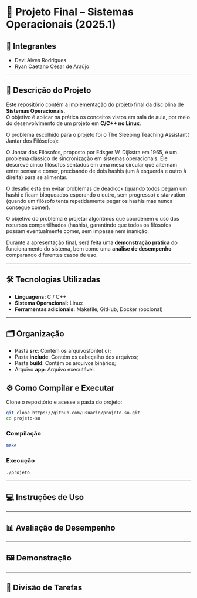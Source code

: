 # 📌 Projeto Final – Sistemas Operacionais (2025.1)

## 👥 Integrantes
- Davi Alves Rodrigues
- Ryan Caetano Cesar de Araújo

---

## 📖 Descrição do Projeto
Este repositório contém a implementação do projeto final da disciplina de **Sistemas Operacionais**.  
O objetivo é aplicar na prática os conceitos vistos em sala de aula, por meio do desenvolvimento de um projeto em **C/C++ no Linux**.  

O problema escolhido para o projeto foi o The Sleeping Teaching Assistant( Jantar dos Filósofos):

O Jantar dos Filósofos, proposto por Edsger W. Dijkstra em 1965, é um problema clássico de sincronização em sistemas operacionais. Ele descreve cinco filósofos sentados em uma mesa circular que alternam entre pensar e comer, precisando de dois hashis (um à esquerda e outro à direita) para se alimentar.

O desafio está em evitar problemas de deadlock (quando todos pegam um hashi e ficam bloqueados esperando o outro, sem progresso) e starvation (quando um filósofo tenta repetidamente pegar os hashis mas nunca consegue comer).

O objetivo do problema é projetar algoritmos que coordenem o uso dos recursos compartilhados (hashis), garantindo que todos os filósofos possam eventualmente comer, sem impasse nem inanição.

Durante a apresentação final, será feita uma **demonstração prática** do funcionamento do sistema, bem como uma **análise de desempenho** comparando diferentes casos de uso.

---

## 🛠️ Tecnologias Utilizadas
- **Linguagens:** C / C++  
- **Sistema Operacional:** Linux 
- **Ferramentas adicionais:** Makefile, GitHub, Docker (opcional)  

---

## 🗂️ Organização

- Pasta **src**: Contém os arquivosfonte(.c);
- Pasta **include**: Contém os cabeçalho dos arquivos;
- Pasta **build**: Contém os arquivos binários;
- Arquivo **app**: Arquivo executável.

## ⚙️ Como Compilar e Executar
Clone o repositório e acesse a pasta do projeto:
```bash
git clone https://github.com/usuario/projeto-so.git
cd projeto-so
```
### Compilação
```bash
make
```

### Execução
```bash
./projeto
```

---

## 💻 Instruções de Uso

---

## 📊 Avaliação de Desempenho

---

## 🖼️ Demonstração

---

## 📌 Divisão de Tarefas
